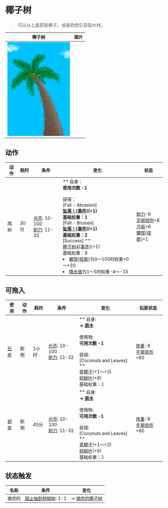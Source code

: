 # 椰子树  
> 可以从上面获取椰子，或者砍倒它获取木材。  
  
  椰子树  |   图片   
 ----  |  ----:   
   |  <img decoding="async" src="Sprite/PalmTree.png" href="a.md" style="max-width:300px;max-height:300px;">   
  
## 动作  
动作  |  耗时  |  条件  |  变化  |  状态  
----  |  ----  |  ----  |  ----  |  ----  
爬树<br>  |  30分  |  [光亮](Light.md): 10-100<br>[耐力](Stamina.md): 11-32  |  ** 自身：**<br>使用次数  -1<br><br>** 获得： **<br>** [Fall - Abrasion] **<br>  [坠落！(事件)](Event_FallAbrasion.md)(+1)<br>基础权重：1<br>** [Fall - Bruises] **<br>  [坠落！(事件)](Event_FallBruise.md)(+1)<br>基础权重：2<br>** [Success] **<br>  [椰子树4(事件)](Event_PalmTree4.md)(+1)<br>基础权重：8<li>[攀爬(技能)](Skill_Climbing.md)为0～100时权重+0～+20</li><li>[降水值](RainValue.md)为1～5时权重-4～-15</li>  |  [耐力](Stamina.md)-6<br>[足部损伤](FootDamage.md)+8<br>[污垢](Filth.md)+6<br>[攀爬(技能)](Skill_Climbing.md)+1  
## 可拖入  
使用  |  动作  |  耗时  |  条件  |  变化  |  玩家状态  
----  |  ----  |  ----  |  ----  |  ----  |  ----  
[石斧](StoneAxe.md)  |  砍倒<br>  |  1小时  |  [光亮](Light.md): 10-100<br>[耐力](Stamina.md): 11-32  |  ** 自身: **<br>→ [原木](Log.md)<br><br>** 使用物: **<br>可用次数  -1<br><br>** 获得: **<br>** [Coconuts and Leaves] **<br>  [青椰子](CoconutHusked.md)(+1～+2)<br>  [棕榈叶](PalmFronds.md)(+6)<br>基础权重：1  |  [体重](Weight.md)-8<br>[手掌损伤](HandDamage.md)+80  
[铜斧](AxeCopper.md)  |  砍倒<br>  |  45分  |  [光亮](Light.md): 10-100<br>[耐力](Stamina.md): 11-32  |  ** 自身: **<br>→ [原木](Log.md)<br><br>** 使用物: **<br>可用次数  -1<br><br>** 获得: **<br>** [Coconuts and Leaves] **<br>  [青椰子](CoconutHusked.md)(+1～+2)<br>  [棕榈叶](PalmFronds.md)(+6)<br>基础权重：1  |  [体重](Weight.md)-8<br>[手掌损伤](HandDamage.md)+60  
## 状态触发  
名称  |  条件  |  变化  
----  |  ----  |  ----  
摘完的  |  [阻止抽到棕榈树](PalmTreeKiller.md): 1-1  |  → [摘完的椰子树](PalmTreeCleared.md)  


<script>document.title="椰子树 - 卡牌生存百科 Card Survival Wiki";</script>